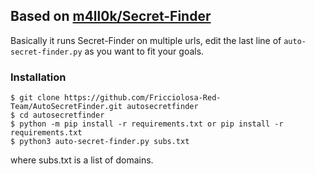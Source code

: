 
## Based on [m4ll0k/Secret-Finder](https://github.com/m4ll0k/SecretFinder)

Basically it runs Secret-Finder on multiple urls, edit the last line of
`auto-secret-finder.py` as you want to fit your goals.

### Installation

```
$ git clone https://github.com/Fricciolosa-Red-Team/AutoSecretFinder.git autosecretfinder
$ cd autosecretfinder
$ python -m pip install -r requirements.txt or pip install -r requirements.txt
$ python3 auto-secret-finder.py subs.txt
```
where subs.txt is a list of domains.